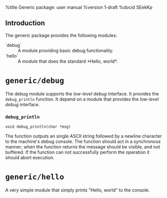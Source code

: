<!--
     eChronos Real-Time Operating System
     Copyright (c) 2017, Commonwealth Scientific and Industrial Research
     Organisation (CSIRO) ABN 41 687 119 230.

     All rights reserved. CSIRO is willing to grant you a licence to the eChronos
     real-time operating system under the terms of the CSIRO_BSD_MIT license. See
     the file LICENSE_CSIRO_BSD for details.

     @TAG(CSIRO_BSD_MIT)
-->
%title Generic package: user manual
%version 1-draft
%docid SEekKp

Introduction
-------------

The generic package provides the following modules:

<dl>
  <dt>`debug`</dt>
  <dd>A module providing basic debug functionality.</dd>

  <dt>`hello`</dt>
  <dd>A module that does the standard *Hello, world*.</dd>
</dl>


`generic/debug`
==============

The debug module supports the *low-level debug* interface.
It provides the `debug_println` function.
It depend on a module that provides the *low-level debug* interface.

### `debug_println`

    void debug_println(char *msg)

The function outputs an single ASCII string followed by a newline character to the machine's debug console.
The function should act in a synchronous manner; when the function returns the message should be visible, and not buffered.
If the function can not successfully perform the operation it should abort execution.


`generic/hello`
==============

A very simple module that simply prints "Hello, world" to the console.
